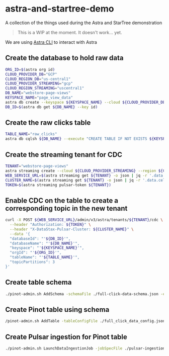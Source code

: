 # astra-and-startree-demo
A collection of the things used during the Astra and StarTree demonstration

> This is a WIP at the moment. It doesn't work... yet.

We are using [Astra CLI](https://awesome-astra.github.io/docs/pages/astra/astra-cli/) to interact with Astra

## Create the database to hold raw data

```bash
ORG_ID=$(astra org id)
CLOUD_PROVIDER_DB="GCP"
CLOUD_REGION_DB="us-central1"
CLOUD_PROVIDER_STREAMING="gcp"
CLOUD_REGION_STREAMING="uscentral1"
DB_NAME="webstore-page-views"
KEYSPACE_NAME="page_view_data"
astra db create --keyspace ${KEYSPACE_NAME} --cloud ${CLOUD_PROVIDER_DB} --region ${CLOUD_REGION_DB} --wait ${DB_NAME}
DB_ID=$(astra db get ${DB_NAME} --key id)
```

## Create the raw clicks table

```bash
TABLE_NAME="raw_clicks"
astra db cqlsh ${DB_NAME} --execute "CREATE TABLE IF NOT EXISTS ${KEYSPACE_NAME}.${TABLE_NAME}(click_epoch bigint PRIMARY KEY, UTC_offset int, request_url text, user_agent text, visitor_id text, coords text);"
```

## Create the streaming tenant for CDC

```bash
TENANT="webstore-page-views"
astra streaming create --cloud ${CLOUD_PROVIDER_STREAMING} --region ${CLOUD_REGION_STREAMING} ${TENANT}
WEB_SERVICE_URL=$(astra streaming get ${TENANT} -o json | jq -r '.data.cellValues[] | select(.Attribute == "WebServiceUrl") | .Value')
CLUSTER_NAME=$(astra streaming get ${TENANT} -o json | jq -r '.data.cellValues[] | select(.Attribute == "Cluster Name") | .Value')
TOKEN=$(astra streaming pulsar-token ${TENANT})
```

## Enable CDC on the table to create a corresponding topic in the new tenant

```bash
curl -X POST ${WEB_SERVICE_URL}/admin/v3/astra/tenants/${TENANT}/cdc \
  --header "Authorization: ${TOKEN}" \
  --header "X-DataStax-Pulsar-Cluster: ${CLUSTER_NAME}" \
  --data '{
  "databaseId": "'${DB_ID}'",
  "databaseName": "'${DB_NAME}'",
  "keyspace": "'${KEYSPACE_NAME}'",
  "orgId": "'${ORG_ID}'",
  "tableName": "'${TABLE_NAME}'",
  "topicPartitions": 3
}'
```

## Create table schema

```bash
./pinot-admin.sh AddSchema -schemaFile ./full-click-data-schema.json -exec
```

## Create Pinot table using schema

```bash
/pinot-admin.sh AddTable -tableConfigFile ./full_click_data_config.json -exec
```

## Create Pulsar ingestion for Pinot table

```bash
./pinot-admin.sh LaunchDataIngestionJob -jobSpecFile ./pulsar-ingestion-job-spec.yaml
```